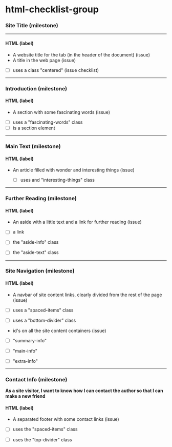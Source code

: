 # html-checklist-group
### Site Title (milestone)
---------------------------------------------------------------
#### HTML (label)
* A website title for the tab (in the header of the document) (issue)
* A title in the web page (issue)

 - [ ] uses a class "centered" (issue checklist)
  
 ---------------------------------------------------------------
 ### Introduction (milestone)
#### HTML (label)
* A section with some fascinating words (issue)

 - [ ] uses a "fascinating-words" class
 - [ ] is a section element
  
 -------------------------------------------------------------------
  ### Main Text (milestone)
#### HTML (label)
* An article filled with wonder and interesting things (issue)

  - [ ] uses and "interesting-things" class
  
 --------------------------------------------------------------------
  ### Further Reading (milestone)
#### HTML (label)

* An aside with a little text and a link for further reading (issue)

- [ ] a link
 
 - [ ] the "aside-info" class
 
- [ ] the "aside-text" class
 
 ---------------------------------------------------------------------
   ### Site Navigation (milestone)
  #### HTML (label)
* A navbar of site content links, clearly divided from the rest of the page (issue)

- [ ] uses a "spaced-items" class
 
- [ ] uses a "bottom-divider" class
 
* id's on all the site content containers (issue)

- [ ] "summary-info"
 
- [ ] "main-info"
 
- [ ] "extra-info"
 
 ---------------------------------------------------
 ### Contact Info (milestone)
**As a site visitor, I want to know how I can contact the author so that I can make a new friend**

#### HTML (label)
* A separated footer with some contact links (issue)

- [ ] uses the "spaced-items" class
 
- [ ] uses the "top-divider" class
 
 
 
